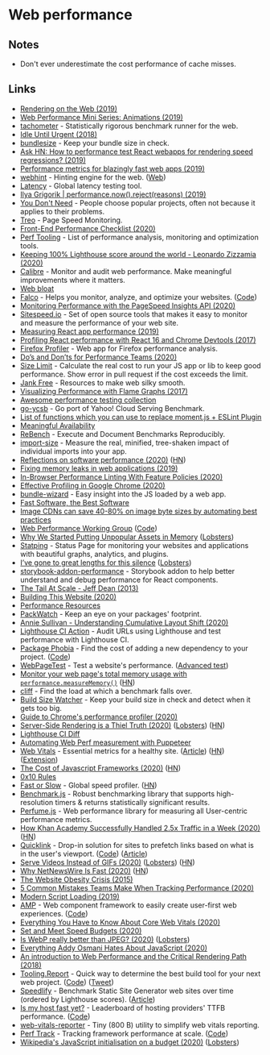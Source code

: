 # Web performance

## Notes

* Don't ever underestimate the cost performance of cache misses.

## Links

* [Rendering on the Web \(2019\)](https://developers.google.com/web/updates/2019/02/rendering-on-the-web)
* [Web Performance Mini Series: Animations \(2019\)](https://www.youtube.com/watch?v=ohc8ejzSn48)
* [tachometer](https://github.com/Polymer/tachometer) - Statistically rigorous benchmark runner for the web.
* [Idle Until Urgent \(2018\)](https://philipwalton.com/articles/idle-until-urgent/)
* [bundlesize](https://github.com/siddharthkp/bundlesize) - Keep your bundle size in check.
* [Ask HN: How to performance test React webapps for rendering speed regressions? \(2019\)](https://news.ycombinator.com/item?id=19969308)
* [Performance metrics for blazingly fast web apps \(2019\)](https://blog.superhuman.com/performance-metrics-for-blazingly-fast-web-apps-ec12efa26bcb)
* [webhint](https://github.com/webhintio/hint) - Hinting engine for the web. \([Web](https://webhint.io/)\)
* [Latency](https://latency.apex.sh/) - Global latency testing tool.
* [Ilya Grigorik \| performance.now\(\).reject\(reasons\) \(2019\)](https://www.youtube.com/watch?v=vtIfVPtN6io)
* [You Don't Need](https://github.com/you-dont-need/You-Dont-Need.com) - People choose popular projects, often not because it applies to their problems.
* [Treo](https://treo.sh/) - Page Speed Monitoring.
* [Front-End Performance Checklist \(2020\)](https://www.smashingmagazine.com/2020/01/front-end-performance-checklist-2020-pdf-pages/)
* [Perf Tooling](https://github.com/stefanjudis/perf-tooling) - List of performance analysis, monitoring and optimization tools.
* [Keeping 100% Lighthouse score around the world - Leonardo Zizzamia \(2020\)](https://www.youtube.com/watch?v=fg7N14Fq1gM)
* [Calibre](https://calibreapp.com/) - Monitor and audit web performance. Make meaningful improvements where it matters.
* [Web bloat](http://danluu.com/web-bloat/)
* [Falco](https://getfal.co/) - Helps you monitor, analyze, and optimize your websites. \([Code](https://github.com/theodo/falco)\)
* [Monitoring Performance with the PageSpeed Insights API \(2020\)](https://dev.to/addyosmani/monitoring-performance-with-the-pagespeed-insights-api-33k7)
* [Sitespeed.io](https://www.sitespeed.io/) - Set of open source tools that makes it easy to monitor and measure the performance of your web site.
* [Measuring React app performance \(2019\)](https://www.debugbear.com/blog/measuring-react-app-performance)
* [Profiling React performance with React 16 and Chrome Devtools \(2017\)](https://building.calibreapp.com/debugging-react-performance-with-react-16-and-chrome-devtools-c90698a522ad)
* [Firefox Profiler](https://profiler.firefox.com/) - Web app for Firefox performance analysis.
* [Do’s and Don’ts for Performance Teams \(2020\)](https://medium.com/@ricomariani/dos-and-don-ts-for-performance-teams-7f52c41b5355)
* [Size Limit](https://github.com/ai/size-limit) - Calculate the real cost to run your JS app or lib to keep good performance. Show error in pull request if the cost exceeds the limit.
* [Jank Free](http://jankfree.org/) - Resources to make web silky smooth.
* [Visualizing Performance with Flame Graphs \(2017\)](https://www.youtube.com/watch?v=D53T1Ejig1Q)
* [Awesome performance testing collection](https://github.com/andriisoldatenko/awesome-performance-testing)
* [go-ycsb](https://github.com/pingcap/go-ycsb) - Go port of Yahoo! Cloud Serving Benchmark.
* [List of functions which you can use to replace moment.js + ESLint Plugin](https://github.com/you-dont-need/You-Dont-Need-Momentjs)
* [Meaningful Availability](https://www.usenix.org/system/files/nsdi20spring_hauer_prepub.pdf)
* [ReBench](https://github.com/smarr/ReBench) - Execute and Document Benchmarks Reproducibly.
* [import-size](https://github.com/mweststrate/import-size) - Measure the real, minified, tree-shaken impact of individual imports into your app.
* [Reflections on software performance \(2020\)](https://blog.nelhage.com/post/reflections-on-performance/) \([HN](https://news.ycombinator.com/item?id=22400329)\)
* [Fixing memory leaks in web applications \(2019\)](https://nolanlawson.com/2020/02/19/fixing-memory-leaks-in-web-applications/)
* [In-Browser Performance Linting With Feature Policies \(2020\)](https://timkadlec.com/remembers/2020-02-20-in-browser-performance-linting-with-feature-policies/)
* [Effective Profiling in Google Chrome \(2020\)](https://blog.appsignal.com/2020/02/20/effective-profiling-in-google-chrome.html)
* [bundle-wizard](https://github.com/aholachek/bundle-wizard) - Easy insight into the JS loaded by a web app.
* [Fast Software, the Best Software](https://craigmod.com/essays/fast_software/)
* [Image CDNs can save 40-80% on image byte sizes by automating best practices](https://twitter.com/addyosmani/status/1232983718353981440)
* [Web Performance Working Group](https://www.w3.org/webperf/) \([Code](https://github.com/w3c/web-performance)\)
* [Why We Started Putting Unpopular Assets in Memory](https://blog.cloudflare.com/why-we-started-putting-unpopular-assets-in-memory/) \([Lobsters](https://lobste.rs/s/ka92bs/why_we_started_putting_unpopular_assets)\)
* [Statping](https://github.com/statping/statping) - Status Page for monitoring your websites and applications with beautiful graphs, analytics, and plugins.
* [I’ve gone to great lengths for this silence](https://k1ss.org//blog/20191004a) \([Lobsters](https://lobste.rs/s/fpdafj/i_ve_gone_great_lengths_for_this_silence)\)
* [storybook-addon-performance](https://github.com/atlassian-labs/storybook-addon-performance) - Storybook addon to help better understand and debug performance for React components.
* [The Tail At Scale - Jeff Dean \(2013\)](https://dl.acm.org/doi/abs/10.1145/2408776.2408794)
* [Building This Website \(2020\)](https://joshbradley.me/building-this-website/)
* [Performance Resources](https://github.com/mfleming/performance-resources)
* [PackWatch](https://github.com/mcataford/packwatch) - Keep an eye on your packages' footprint.
* [Annie Sullivan - Understanding Cumulative Layout Shift \(2020\)](https://www.youtube.com/watch?v=zIJuY-JCjqw&list=PLSmH2HL6l9pwQmSgpKFtWiISOXua3zq8I&index=15&t=0s)
* [Lighthouse CI Action](https://github.com/treosh/lighthouse-ci-action) - Audit URLs using Lighthouse and test performance with Lighthouse CI.
* [Package Phobia](https://packagephobia.now.sh/) - Find the cost of adding a new dependency to your project. \([Code](https://github.com/styfle/packagephobia)\)
* [WebPageTest](https://webpagetest.org/easy) - Test a website's performance. \([Advanced test](https://webpagetest.org)\)
* [Monitor your web page's total memory usage with `performance.measureMemory()`](https://web.dev/monitor-total-page-memory-usage/) \([HN](https://news.ycombinator.com/item?id=22860859)\)
* [cliff](https://github.com/jonhoo/cliff) - Find the load at which a benchmark falls over.
* [Build Size Watcher](https://github.com/codechecks/build-size-watcher) - Keep your build size in check and detect when it gets too big.
* [Guide to Chrome's performance profiler \(2020\)](https://www.youtube.com/watch?v=KWM5wxlDuis)
* [Server-Side Rendering is a Thiel Truth \(2020\)](https://timr.co/server-side-rendering-is-a-thiel-truth) \([Lobsters](https://lobste.rs/s/m3oacg/server_side_rendering_is_thiel_truth)\) \([HN](https://news.ycombinator.com/item?id=23016635)\)
* [Lighthouse CI Diff](https://googlechrome.github.io/lighthouse-ci/viewer/)
* [Automating Web Perf measurement with Puppeteer](https://github.com/addyosmani/puppeteer-webperf)
* [Web Vitals](https://web.dev/vitals/) - Essential metrics for a healthy site. \([Article](https://blog.chromium.org/2020/05/introducing-web-vitals-essential-metrics.html)\) \([HN](https://news.ycombinator.com/item?id=23081509)\) \([Extension](https://github.com/GoogleChrome/web-vitals-extension)\)
* [The Cost of Javascript Frameworks \(2020\)](https://timkadlec.com/remembers/2020-04-21-the-cost-of-javascript-frameworks/) \([HN](https://news.ycombinator.com/item?id=23114742)\)
* [0x10 Rules](http://fabiensanglard.net/ilike/index.html)
* [Fast or Slow](https://www.fastorslow.com/) - Global speed profiler. \([HN](https://news.ycombinator.com/item?id=23119701)\)
* [Benchmark.js](https://github.com/bestiejs/benchmark.js) - Robust benchmarking library that supports high-resolution timers & returns statistically significant results.
* [Perfume.js](https://github.com/Zizzamia/perfume.js) - Web performance library for measuring all User-centric performance metrics.
* [How Khan Academy Successfully Handled 2.5x Traffic in a Week \(2020\)](http://engineering.khanacademy.org/posts/handling-2x-traffic-in-a-week.htm) \([HN](https://news.ycombinator.com/item?id=23168998)\)
* [Quicklink](https://getquick.link/) - Drop-in solution for sites to prefetch links based on what is in the user's viewport. \([Code](https://github.com/GoogleChromeLabs/quicklink/)\) \([Article](https://web.dev/quicklink/)\)
* [Serve Videos Instead of GIFs \(2020\)](https://www.dannyguo.com/blog/serve-videos-instead-of-gifs/) \([Lobsters](https://lobste.rs/s/x44a92/serve_videos_instead_gifs)\) \([HN](https://news.ycombinator.com/item?id=23207019)\)
* [Why NetNewsWire Is Fast \(2020\)](https://inessential.com/2020/05/18/why_netnewswire_is_fast) \([HN](https://news.ycombinator.com/item?id=23286362)\)
* [The Website Obesity Crisis \(2015\)](https://idlewords.com/talks/website_obesity.htm)
* [5 Common Mistakes Teams Make When Tracking Performance \(2020\)](https://calibreapp.com/blog/common-mistakes-in-tracking-speed)
* [Modern Script Loading \(2019\)](https://jasonformat.com/modern-script-loading/)
* [AMP](https://amp.dev/) - Web component framework to easily create user-first web experiences. \([Code](https://github.com/ampproject/amp.dev)\)
* [Everything You Have to Know About Core Web Vitals \(2020\)](https://calibreapp.com/blog/core-web-vitals)
* [Set and Meet Speed Budgets \(2020\)](https://calibreapp.com/blog/set-and-meet-speed-budgets)
* [Is WebP really better than JPEG? \(2020\)](https://siipo.la/blog/is-webp-really-better-than-jpeg) \([Lobsters](https://lobste.rs/s/pky9aa/is_webp_really_better_than_jpeg)\)
* [Everything Addy Osmani Hates About JavaScript \(2020\)](https://dev.to/ben/everything-addy-osmani-hates-about-javascript-5cb)
* [An introduction to Web Performance and the Critical Rendering Path \(2018\)](https://medium.com/free-code-camp/an-introduction-to-web-performance-and-the-critical-rendering-path-ce1fb5029494)
* [Tooling.Report](https://bundlers.tooling.report/) - Quick way to determine the best build tool for your next web project. \([Code](https://github.com/GoogleChromeLabs/tooling.report/)\) \([Tweet](https://twitter.com/brianleroux/status/1278016843056218114)\)
* [Speedlify](https://speedlify.netlify.app/ssg/) - Benchmark Static Site Generator web sites over time \(ordered by Lighthouse scores\). \([Article](https://www.zachleat.com/web/speedlify/)\)
* [Is my host fast yet?](https://ismyhostfastyet.com/) - Leaderboard of hosting providers' TTFB performance. \([Code](https://github.com/rviscomi/ismyhostfastyet)\)
* [web-vitals-reporter](https://github.com/treosh/web-vitals-reporter) - Tiny \(800 B\) utility to simplify web vitals reporting.
* [Perf Track](https://perf-track.web.app/) - Tracking framework performance at scale. \([Code](https://github.com/GoogleChromeLabs/perf-track)\)
* [Wikipedia's JavaScript initialisation on a budget \(2020\)](https://phabricator.wikimedia.org/phame/live/7/post/175/wikipedia_s_javascript_initialisation_on_a_budget/) \([Lobsters](https://lobste.rs/s/dckdjb/wikipedia_s_javascript_initialisation)\)

